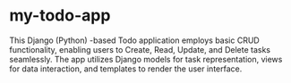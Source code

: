 # my-todo-app
This Django (Python) -based Todo application employs basic CRUD functionality, enabling users to Create, Read, Update, and Delete tasks seamlessly. The app utilizes Django models for task representation, views for data interaction, and templates to render the user interface.
